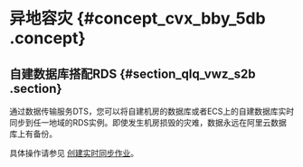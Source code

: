 # 异地容灾 {#concept_cvx_bby_5db .concept}

## 自建数据库搭配RDS {#section_qlq_vwz_s2b .section}

通过数据传输服务DTS，您可以将自建机房的数据库或者ECS上的自建数据库实时同步到任一地域的RDS实例。即使发生机房损毁的灾难，数据永远在阿里云数据库上有备份。

具体操作请参见 [创建实时同步作业](https://www.alibabacloud.com/help/zh/doc-detail/26614.html)。

